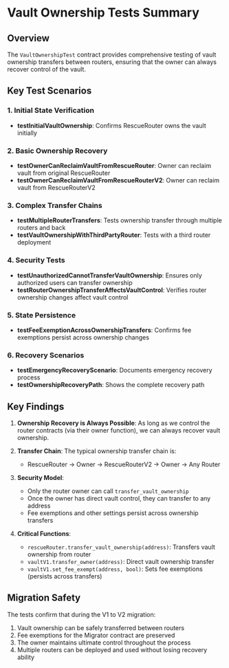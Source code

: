 # Vault Ownership Tests Summary

## Overview
The `VaultOwnershipTest` contract provides comprehensive testing of vault ownership transfers between routers, ensuring that the owner can always recover control of the vault.

## Key Test Scenarios

### 1. Initial State Verification
- **testInitialVaultOwnership**: Confirms RescueRouter owns the vault initially

### 2. Basic Ownership Recovery
- **testOwnerCanReclaimVaultFromRescueRouter**: Owner can reclaim vault from original RescueRouter
- **testOwnerCanReclaimVaultFromRescueRouterV2**: Owner can reclaim vault from RescueRouterV2

### 3. Complex Transfer Chains
- **testMultipleRouterTransfers**: Tests ownership transfer through multiple routers and back
- **testVaultOwnershipWithThirdPartyRouter**: Tests with a third router deployment

### 4. Security Tests
- **testUnauthorizedCannotTransferVaultOwnership**: Ensures only authorized users can transfer ownership
- **testRouterOwnershipTransferAffectsVaultControl**: Verifies router ownership changes affect vault control

### 5. State Persistence
- **testFeeExemptionAcrossOwnershipTransfers**: Confirms fee exemptions persist across ownership changes

### 6. Recovery Scenarios
- **testEmergencyRecoveryScenario**: Documents emergency recovery process
- **testOwnershipRecoveryPath**: Shows the complete recovery path

## Key Findings

1. **Ownership Recovery is Always Possible**: As long as we control the router contracts (via their owner function), we can always recover vault ownership.

2. **Transfer Chain**: The typical ownership transfer chain is:
   - RescueRouter → Owner → RescueRouterV2 → Owner → Any Router

3. **Security Model**: 
   - Only the router owner can call `transfer_vault_ownership`
   - Once the owner has direct vault control, they can transfer to any address
   - Fee exemptions and other settings persist across ownership transfers

4. **Critical Functions**:
   - `rescueRouter.transfer_vault_ownership(address)`: Transfers vault ownership from router
   - `vaultV1.transfer_owner(address)`: Direct vault ownership transfer
   - `vaultV1.set_fee_exempt(address, bool)`: Sets fee exemptions (persists across transfers)

## Migration Safety

The tests confirm that during the V1 to V2 migration:
1. Vault ownership can be safely transferred between routers
2. Fee exemptions for the Migrator contract are preserved
3. The owner maintains ultimate control throughout the process
4. Multiple routers can be deployed and used without losing recovery ability